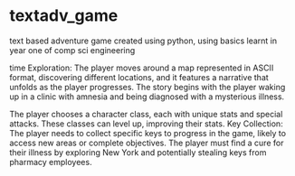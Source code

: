 # textadv_game
text based adventure game created using python, using basics learnt in year one of comp sci engineering 

time Exploration: The player moves around a map represented in ASCII format, discovering different locations, and it features a narrative that unfolds as the player progresses. The story begins with the player waking up in a clinic with amnesia and being diagnosed with a mysterious illness.

The player chooses a character class, each with unique stats and special attacks. These classes can level up, improving their stats.
Key Collection: The player needs to collect specific keys to progress in the game, likely to access new areas or complete objectives. The player must find a cure for their illness by exploring New York and potentially stealing keys from pharmacy employees.
